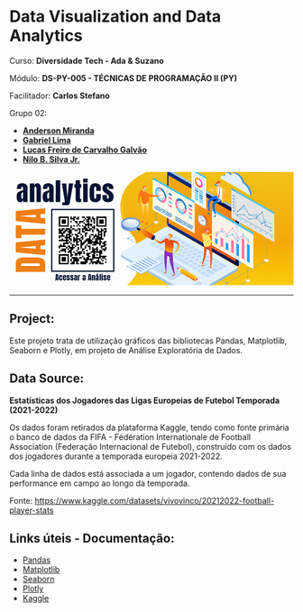 # Data Visualization and Data Analytics

Curso: **Diversidade Tech - Ada & Suzano**

Módulo: **DS-PY-005 - TÉCNICAS DE PROGRAMAÇÃO II (PY)**

Facilitador: **Carlos Stefano**

Grupo 02: 
- [**Anderson Miranda**](https://github.com/aluipio)
- [**Gabriel Lima**](https://github.com/Gilc466)
- [**Lucas Freire de Carvalho Galvão**](https://github.com/lfcgalvao)
- [**Nilo B. Silva Jr.**](https://github.com/NiloBSilvaJr)

![EDA](https://raw.githubusercontent.com/aluipio/eda_ada_tpii_football/main/imagem.png)

----

## Project:

Este projeto trata de utilização gráficos das bibliotecas Pandas, Matplotlib, Seaborn e Plotly, em projeto de Análise Exploratória de Dados.


## Data Source:

**Estatísticas dos Jogadores das Ligas Europeias de Futebol Temporada (2021-2022)**

Os dados foram retirados da plataforma Kaggle, tendo como fonte primária o banco de dados da FIFA - Fédération Internationale de Football Association (Federação Internacional de Futebol), construído com os dados dos jogadores durante a temporada europeia 2021-2022.

Cada linha de dados está associada a um jogador, contendo dados de sua performance em campo ao longo da temporada.

Fonte: https://www.kaggle.com/datasets/vivovinco/20212022-football-player-stats

## Links úteis - Documentação:

* [Pandas](https://pandas.pydata.org/docs/index.html)
* [Matplotlib](https://matplotlib.org/)
* [Seaborn](https://seaborn.pydata.org/)
* [Plotly](https://plotly.com/python/)
* [Kaggle](https://www.kaggle.com)
